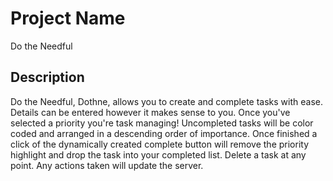 # Project Name

Do the Needful

## Description

Do the Needful, Dothne, allows you to create and complete tasks with ease.  Details can be entered however it makes sense to you.  Once you've selected a priority you're task managing!  Uncompleted tasks will be color coded and arranged in a descending order of importance. Once finished a click of the dynamically created complete button will remove the priority highlight and drop the task into your completed list.  Delete a task at any point.  Any actions taken will update the server.

